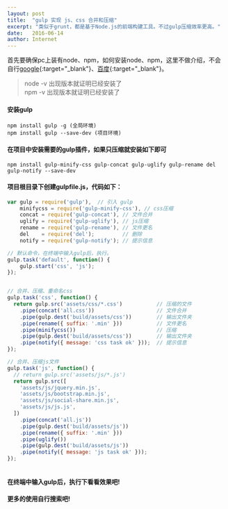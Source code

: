 ```yaml
---
layout: post
title:  "gulp 实现 js、css 合并和压缩"
excerpt: "类似于grunt，都是基于Node.js的前端构建工具。不过gulp压缩效率更高。"
date:   2016-06-14
author: Internet
---
```


首先要确保pc上装有node、npm，如何安装node、npm，这里不做介绍，不会自行[google](https://www.google.com/){:target="_blank"}、[百度](https://www.baidu.com/){:target="_blank"}。

> node -v 出现版本就证明已经安装了   
> npm -v  出现版本就证明已经安装了

#### 安装gulp

````
npm install gulp -g (全局环境)
npm install gulp --save-dev (项目环境)
````

#### 在项目中安装需要的gulp插件，如果只压缩就安装如下即可

````
npm install gulp-minify-css gulp-concat gulp-uglify gulp-rename del gulp-notify --save-dev
````

#### 项目根目录下创建gulpfile.js，代码如下：

````js
var gulp = require('gulp'),  // 引入 gulp
    minifycss = require('gulp-minify-css'), // css压缩
    concat = require('gulp-concat'), // 文件合并
    uglify = require('gulp-uglify'), // js压缩
    rename = require('gulp-rename'), // 文件更名
    del    = require('del'); 		 // 删除
    notify = require('gulp-notify'); // 提示信息

// 默认命令，在终端中输入gulp后，执行。
gulp.task('default', function() {
    gulp.start('css', 'js');
});


// 合并、压缩、重命名css
gulp.task('css', function() {
  return gulp.src('assets/css/*.css')  			// 压缩的文件
    .pipe(concat('all.css'))					// 文件合并		
    .pipe(gulp.dest('build/assets/css'))		// 输出文件夹
    .pipe(rename({ suffix: '.min' }))			// 文件更名
    .pipe(minifycss())							// 压缩	
    .pipe(gulp.dest('build/assets/css'))		// 输出文件夹
    .pipe(notify({ message: 'css task ok' }));	// 提示信息
});

// 合并、压缩js文件
gulp.task('js', function() {
  // return gulp.src('assets/js/*.js')
  return gulp.src([
	'assets/js/jquery.min.js',
	'assets/js/bootstrap.min.js',
	'assets/js/social-share.min.js',
	'assets/js/js.js',
  ])
    .pipe(concat('all.js'))
    .pipe(gulp.dest('build/assets/js'))
    .pipe(rename({ suffix: '.min' }))
    .pipe(uglify())
    .pipe(gulp.dest('build/assets/js'))
    .pipe(notify({ message: 'js task ok' }));
});
 
````

#### 在终端中输入gulp后，执行下看看效果吧!

#### 更多的使用自行搜索吧!